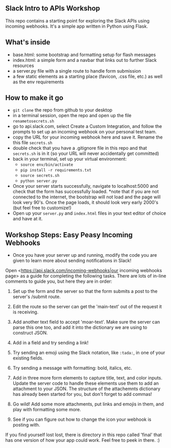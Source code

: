 ## Slack Intro to APIs Workshop

This repo contains a starting point for exploring the Slack APIs using incoming webhooks.
It's a simple app written in Python using Flask.

## What's inside
- base.html:  some bootstrap and formatting setup for flash messages
- index.html: a simple form and a navbar that links out to further Slack resources
- a server.py file with a single route to handle form submission
- a few static elements as a starting place (favicon, .css file, etc.) as well as the env requirements


## How to make it go
- `git clone` the repo from github to your desktop
- in a terminal session, open the repo and open up the file `renametosecrets.sh`
- go to api.slack.com, select Create a Custom Integration, and follow the prompts to set up an incoming webhook on your personal test team.
- copy the URL for your incoming webhook here and save it. Rename the this file `secrets.sh`
- double check that you have a .gitignore file in this repo and that `secrets.sh` is in it (so your URL will never accidentally get committed)
- back in your terminal, set up your virtual environment:
	- `source env/bin/activate`
	- `pip install -r requirements.txt`
	- `source secrets.sh`
	- `python server.py`
- Once your server starts successfully, navigate to localhost:5000 and check that the form has successfully loaded.  *note that if you are not connected to the internet, the bootstrap will not load and the page will look very 90's. Once the page loads, it should look very early 2000's (but feel free to customize!)
- Open up your `server.py` and `index.html` files in your text editor of choice and have at it.


## Workshop Steps: Easy Peasy Incoming Webhooks
- Once you have your server up and running, modify the code you are given to learn more about sending notifications in Slack!  

Open <https://api.slack.com/incoming-webhooks|our incoming webhooks page> as a guide for completing the following tasks.  There are lots of in-line comments to guide you, but here they are in order:
1. Set up the form and the server so that the form submits a post to the server's /submit route.

2.  Edit the route so the server can get the 'main-text' out of the request it is receiving.

3. Add another text field to accept 'moar-text'.  Make sure the server can parse this one too, and add it into the dictionary we are using to construct JSON.

4. Add in a field and try sending a link! 

5. Try sending an emoji using the Slack notation, like `:tada:`, in one of your existing fields.

6. Try sending a message with formatting: bold, italics, etc.

7. Add in three more form elements to capture title, text, and color inputs.  Update the server code to handle these elements use them to add an attachment to your JSON.  The structure of the attachemnts dictionary has already been started for you, but don't forget to add commas!

8. Go wild! Add some more attachments, put links and emojis in them, and play with formatting some more.

9. See if you can figure out how to change the icon your webhook is posting with.


If you find yourself lost lost, there is directory in this repo called 'final' that has one version of how your app could work.  Feel free to peek in there. :)



